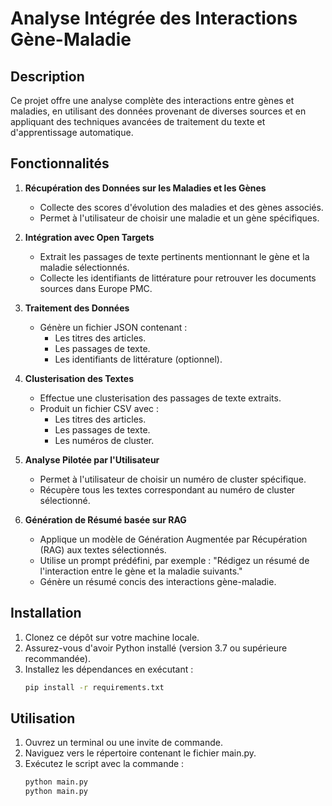 # Analyse Intégrée des Interactions Gène-Maladie

## Description
Ce projet offre une analyse complète des interactions entre gènes et maladies, en utilisant des données provenant de diverses sources et en appliquant des techniques avancées de traitement du texte et d'apprentissage automatique.

## Fonctionnalités

1. **Récupération des Données sur les Maladies et les Gènes**
   - Collecte des scores d'évolution des maladies et des gènes associés.
   - Permet à l'utilisateur de choisir une maladie et un gène spécifiques.

2. **Intégration avec Open Targets**
   - Extrait les passages de texte pertinents mentionnant le gène et la maladie sélectionnés.
   - Collecte les identifiants de littérature pour retrouver les documents sources dans Europe PMC.

3. **Traitement des Données**
   - Génère un fichier JSON contenant :
     - Les titres des articles.
     - Les passages de texte.
     - Les identifiants de littérature (optionnel).

4. **Clusterisation des Textes**
   - Effectue une clusterisation des passages de texte extraits.
   - Produit un fichier CSV avec :
     - Les titres des articles.
     - Les passages de texte.
     - Les numéros de cluster.

5. **Analyse Pilotée par l'Utilisateur**
   - Permet à l'utilisateur de choisir un numéro de cluster spécifique.
   -  Récupère tous les textes correspondant au numéro de cluster sélectionné.

6. **Génération de Résumé basée sur RAG**
   - Applique un modèle de Génération Augmentée par Récupération (RAG) aux textes sélectionnés.
   - Utilise un prompt prédéfini, par exemple : "Rédigez un résumé de l'interaction entre le gène et la maladie suivants."
   - Génère un résumé concis des interactions gène-maladie.

## Installation

1. Clonez ce dépôt sur votre machine locale.
2. Assurez-vous d'avoir Python installé (version 3.7 ou supérieure recommandée).
3. Installez les dépendances en exécutant :
   ```bash
   pip install -r requirements.txt
## Utilisation

1. Ouvrez un terminal ou une invite de commande.
2. Naviguez vers le répertoire contenant le fichier main.py.
3. Exécutez le script avec la commande :
    ```bash
    python main.py
   python main.py
